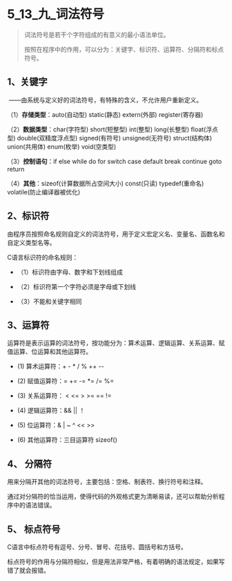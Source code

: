 # 5_13_九_词法符号

> 词法符号是若干个字符组成的有意义的最小语法单位。
>
> 按照在程序中的作用，可以分为：关键字、标识符、运算符、分隔符和标点符号。

## **1、关键字**

​                                                 ——由系统与定义好的词法符号，有特殊的含义，不允许用户重新定义。

（1）**存储类型**：auto(自动型) static(静态) extern(外部) register(寄存器)

（2）**数据类型**：char(字符型) short(短整型) int(整型) long(长整型) float(浮点型) double(双精度浮点型) signed(有符号) unsigned(无符号) struct(结构体) union(共用体) enum(枚举) void(空类型)

（3）**控制语句**：if else while do for switch case default break continue goto return

（4）**其他**：sizeof(计算数据所占空间大小) const(只读) typedef(重命名) volatile(防止编译器被优化)

 

## **2、标识符**

由程序员按照命名规则自定义的词法符号，用于定义宏定义名、变量名、函数名和自定义类型名等。

C语言标识符的命名规则：

- （1）标识符由字母、数字和下划线组成

- （2）标识符第一个字符必须是字母或下划线

- （3）不能和关键字相同


## **3、运算符**

运算符是表示运算的词法符号，按功能分为：算术运算、逻辑运算、关系运算、赋值运算、位运算和其他运算符。

- (1) 算术运算符：+ - * /  % ++ --

- (2) 赋值运算符：= += -= *= /= %=

- (3) 关系运算符： < <= > >= == !=

- (4) 逻辑运算符：&& || ！

- (5) 位运算符：& | ~ ^ << >>

- (6) 其他运算符：三目运算符 sizeof()


## **4、 分隔符**

用来分隔开其他的词法符号，主要包括：空格、制表符、换行符号和注释。

通过对分隔符的恰当运用，使得代码的外观格式更为清晰易读，还可以帮助分析程序中的语法错误。

## **5、 标点符号**

C语言中标点符号有逗号、分号、冒号、花括号、圆括号和方括号。

标点符号的作用与分隔符相似，但是用法非常严格，有着明确的语法规定，如果写错了就会报错。